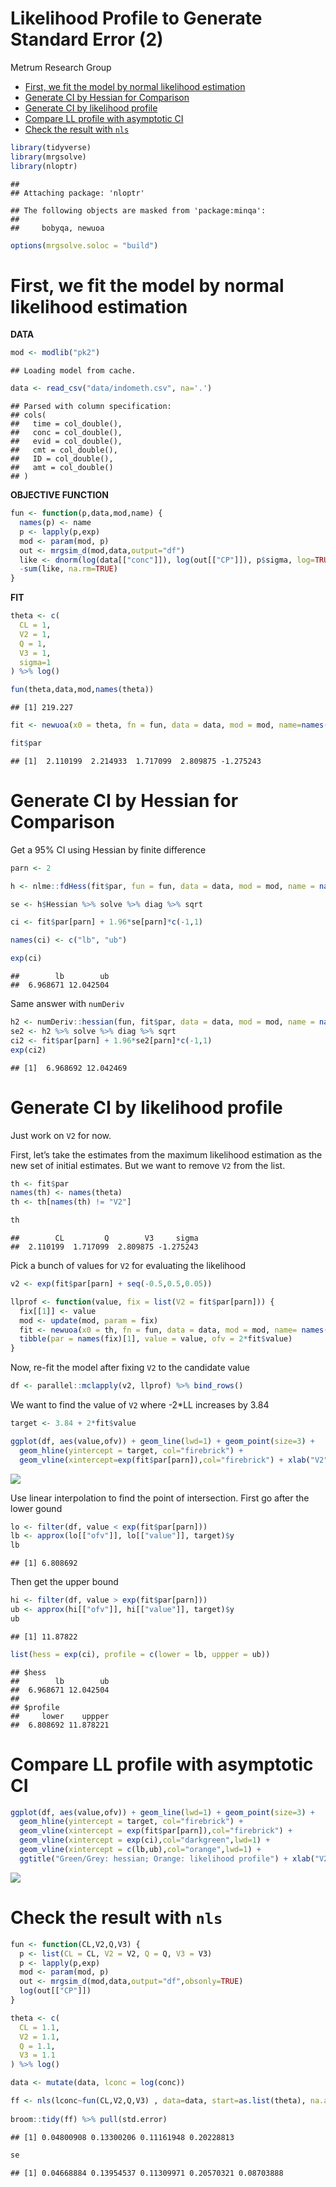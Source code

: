 Likelihood Profile to Generate Standard Error (2)
================
Metrum Research Group

  - [First, we fit the model by normal likelihood
    estimation](#first-we-fit-the-model-by-normal-likelihood-estimation)
  - [Generate CI by Hessian for
    Comparison](#generate-ci-by-hessian-for-comparison)
  - [Generate CI by likelihood
    profile](#generate-ci-by-likelihood-profile)
  - [Compare LL profile with asymptotic
    CI](#compare-ll-profile-with-asymptotic-ci)
  - [Check the result with `nls`](#check-the-result-with-nls)

``` r
library(tidyverse)
library(mrgsolve)
library(nloptr)
```

    ## 
    ## Attaching package: 'nloptr'

    ## The following objects are masked from 'package:minqa':
    ## 
    ##     bobyqa, newuoa

``` r
options(mrgsolve.soloc = "build")
```

# First, we fit the model by normal likelihood estimation

**DATA**

``` r
mod <- modlib("pk2")
```

    ## Loading model from cache.

``` r
data <- read_csv("data/indometh.csv", na='.') 
```

    ## Parsed with column specification:
    ## cols(
    ##   time = col_double(),
    ##   conc = col_double(),
    ##   evid = col_double(),
    ##   cmt = col_double(),
    ##   ID = col_double(),
    ##   amt = col_double()
    ## )

**OBJECTIVE FUNCTION**

``` r
fun <- function(p,data,mod,name) {
  names(p) <- name
  p <- lapply(p,exp)
  mod <- param(mod, p)
  out <- mrgsim_d(mod,data,output="df")
  like <- dnorm(log(data[["conc"]]), log(out[["CP"]]), p$sigma, log=TRUE)
  -sum(like, na.rm=TRUE)
}
```

**FIT**

``` r
theta <- c(
  CL = 1, 
  V2 = 1, 
  Q = 1, 
  V3 = 1,
  sigma=1
) %>% log()

fun(theta,data,mod,names(theta))
```

    ## [1] 219.227

``` r
fit <- newuoa(x0 = theta, fn = fun, data = data, mod = mod, name=names(theta))

fit$par
```

    ## [1]  2.110199  2.214933  1.717099  2.809875 -1.275243

# Generate CI by Hessian for Comparison

Get a 95% CI using Hessian by finite difference

``` r
parn <- 2

h <- nlme::fdHess(fit$par, fun = fun, data = data, mod = mod, name = names(theta))

se <- h$Hessian %>% solve %>% diag %>% sqrt 

ci <- fit$par[parn] + 1.96*se[parn]*c(-1,1)

names(ci) <- c("lb", "ub")

exp(ci)
```

    ##        lb        ub 
    ##  6.968671 12.042504

Same answer with
`numDeriv`

``` r
h2 <- numDeriv::hessian(fun, fit$par, data = data, mod = mod, name = names(theta))
se2 <- h2 %>% solve %>% diag %>% sqrt
ci2 <- fit$par[parn] + 1.96*se2[parn]*c(-1,1)
exp(ci2)
```

    ## [1]  6.968692 12.042469

# Generate CI by likelihood profile

Just work on `V2` for now.

First, let’s take the estimates from the maximum likelihood estimation
as the new set of initial estimates. But we want to remove `V2` from the
list.

``` r
th <- fit$par
names(th) <- names(theta)
th <- th[names(th) != "V2"]

th
```

    ##        CL         Q        V3     sigma 
    ##  2.110199  1.717099  2.809875 -1.275243

Pick a bunch of values for `V2` for evaluating the likelihood

``` r
v2 <- exp(fit$par[parn] + seq(-0.5,0.5,0.05))

llprof <- function(value, fix = list(V2 = fit$par[parn])) {
  fix[[1]] <- value
  mod <- update(mod, param = fix)
  fit <- newuoa(x0 = th, fn = fun, data = data, mod = mod, name= names(th))
  tibble(par = names(fix)[1], value = value, ofv = 2*fit$value)
}
```

Now, re-fit the model after fixing `V2` to the candidate value

``` r
df <- parallel::mclapply(v2, llprof) %>% bind_rows()
```

We want to find the value of `V2` where -2\*LL increases by 3.84

``` r
target <- 3.84 + 2*fit$value

ggplot(df, aes(value,ofv)) + geom_line(lwd=1) + geom_point(size=3) + 
  geom_hline(yintercept = target, col="firebrick") + 
  geom_vline(xintercept=exp(fit$par[parn]),col="firebrick") + xlab("V2")
```

![](figures/llp_closed-unnamed-chunk-10-1.png)<!-- -->

Use linear interpolation to find the point of intersection. First go
after the lower gound

``` r
lo <- filter(df, value < exp(fit$par[parn]))
lb <- approx(lo[["ofv"]], lo[["value"]], target)$y
lb
```

    ## [1] 6.808692

Then get the upper bound

``` r
hi <- filter(df, value > exp(fit$par[parn]))
ub <- approx(hi[["ofv"]], hi[["value"]], target)$y
ub
```

    ## [1] 11.87822

``` r
list(hess = exp(ci), profile = c(lower = lb, uppper = ub))
```

    ## $hess
    ##        lb        ub 
    ##  6.968671 12.042504 
    ## 
    ## $profile
    ##     lower    uppper 
    ##  6.808692 11.878221

# Compare LL profile with asymptotic CI

``` r
ggplot(df, aes(value,ofv)) + geom_line(lwd=1) + geom_point(size=3) + 
  geom_hline(yintercept = target, col="firebrick") + 
  geom_vline(xintercept = exp(fit$par[parn]),col="firebrick") + 
  geom_vline(xintercept = exp(ci),col="darkgreen",lwd=1) +
  geom_vline(xintercept = c(lb,ub),col="orange",lwd=1) +
  ggtitle("Green/Grey: hessian; Orange: likelihood profile") + xlab("V2")
```

![](figures/llp_closed-unnamed-chunk-14-1.png)<!-- -->

# Check the result with `nls`

``` r
fun <- function(CL,V2,Q,V3) {
  p <- list(CL = CL, V2 = V2, Q = Q, V3 = V3)
  p <- lapply(p,exp)
  mod <- param(mod, p)
  out <- mrgsim_d(mod,data,output="df",obsonly=TRUE)
  log(out[["CP"]])
}

theta <- c(
  CL = 1.1, 
  V2 = 1.1, 
  Q = 1.1, 
  V3 = 1.1
) %>% log()

data <- mutate(data, lconc = log(conc))

ff <- nls(lconc~fun(CL,V2,Q,V3) , data=data, start=as.list(theta), na.action=na.omit)
          
broom::tidy(ff) %>% pull(std.error)
```

    ## [1] 0.04800908 0.13300206 0.11161948 0.20228813

``` r
se
```

    ## [1] 0.04668884 0.13954537 0.11309971 0.20570321 0.08703888
